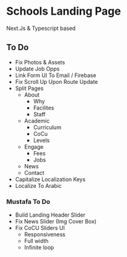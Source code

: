 # Schools Landing Page

Next.Js & Typescript based

## To Do

- Fix Photos & Assets
- Update Job Opps
- Link Form UI To Email / Firebase
- Fix Scroll Up Upon Route Update
- Split Pages
  - About
    - Why
    - Facilites
    - Staff
  - Academic
    - Curriculum
    - CoCu
    - Levels
  - Engage
    - Fees
    - Jobs
  - News
  - Contact
- Capitalize Localization Keys
- Localize To Arabic

### Mustafa To Do

- Build Landing Header Slider
- Fix News Slider (Img Cover Box)
- Fix CoCU Sliders UI
  - Responsiveness
  - Full width
  - Infinite loop
